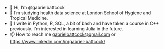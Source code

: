 - 👋 Hi, I’m @gabrielbattcock
- 👀 I’m studying health data science at London School of Hygiene and Tropical Medicine. 
- 🌱 I write in Python, R, SQL, a bit of bash and have taken a course in C++ previously. I'm interested in learning Julia in the future. 
- 📫 How to reach me gabrielbattcock@gmail.com or https://www.linkedin.com/in/gabriel-battcock/

<!---
gabrielbattcock/gabrielbattcock is a ✨ special ✨ repository because its `README.md` (this file) appears on your GitHub profile.
You can click the Preview link to take a look at your changes.
--->
